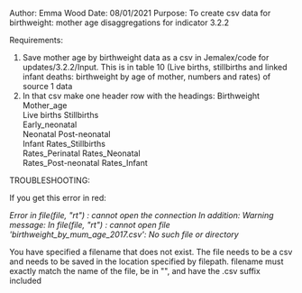Author: Emma Wood
Date: 08/01/2021
Purpose: To create csv data for birthweight: mother age disaggregations for indicator 3.2.2
        
Requirements: 

1) Save mother age by birthweight data as a csv in Jemalex/code for updates/3.2.2/Input. This is in table 10 (Live births, stillbirths and linked infant deaths: birthweight by age of mother, numbers and rates) of source 1 data
2) In that csv make one header row with the headings:
  	Birthweight	
  	Mother_age	
  	Live births	
  	Stillbirths		
  	Early_neonatal	
	Neonatal
	Post-neonatal	
	Infant
	Rates_Stillbirths	
	Rates_Perinatal	
	Rates_Neonatal	
	Rates_Post-neonatal	
	Rates_Infant

TROUBLESHOOTING:

If you get this error in red:

_Error in file(file, "rt") : cannot open the connection
In addition: Warning message:
In file(file, "rt") :
  cannot open file 'birthweight_by_mum_age_2017.csv': No such file or directory_
  
You have specified a filename that does not exist. The file needs to be a csv and needs to be saved in the location specified by filepath. 
filename must exactly match the name of the file, be in "", and have the .csv suffix included
